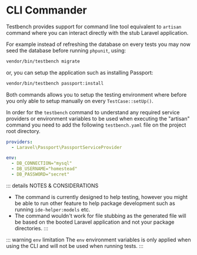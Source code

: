 # CLI Commander

Testbench provides support for command line tool equivalent to `artisan` command where you can interact directly with the stub Laravel application. 

For example instead of refreshing the database on every tests you may now seed the database before running `phpunit`, using:

```bash
vendor/bin/testbench migrate
```

or, you can setup the application such as installing Passport:

```bash
vendor/bin/testbench passport:install
```

Both commands allows you to setup the testing environment where before you only able to setup manually on every `TestCase::setUp()`.

In order for the `testbench` command to understand any required service providers or environment variables to be used when executing the "artisan" command you need to add the following `testbench.yaml` file on the project root directory.

```yaml
providers:
  - Laravel\Passport\PassportServiceProvider

env:
  - DB_CONNECTION="mysql"
  - DB_USERNAME="homestead"
  - DB_PASSWORD="secret"
```

::: details NOTES & CONSIDERATIONS

* The command is currently designed to help testing, however you might be able to run other feature to help package development such as running `ide-helper:models` etc.
* The command wouldn't work for file stubbing as the generated file will be based on the booted Laravel application and not your package directories.
:::

::: warning `env` limitation
The `env` environment variables is only applied when using the CLI and will not be used when running tests.
:::
